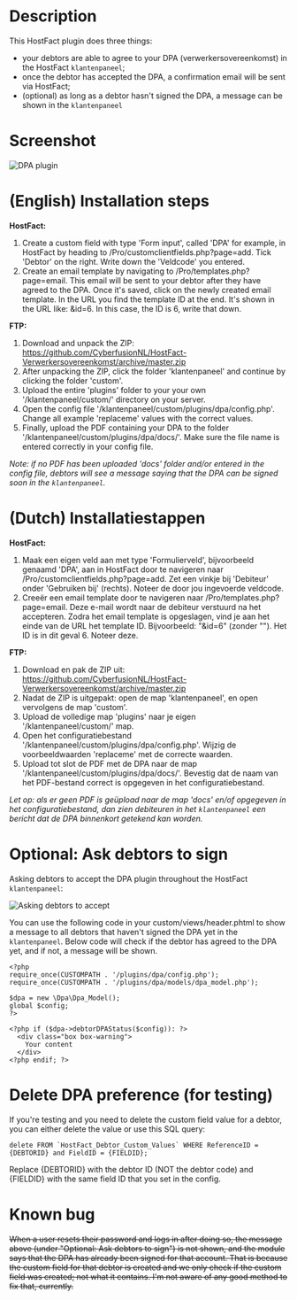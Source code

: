 # Description

This HostFact plugin does three things:

- your debtors are able to agree to your DPA (verwerkersovereenkomst) in the HostFact `klantenpaneel`;
- once the debtor has accepted the DPA, a confirmation email will be sent via HostFact;
- (optional) as long as a debtor hasn't signed the DPA, a message can be shown in the `klantenpaneel`

# Screenshot

![DPA plugin](https://i.imgur.com/wtMLjBs.png)


# (English) Installation steps

**HostFact:**
1. Create a custom field with type 'Form input', called 'DPA' for example, in HostFact by heading to /Pro/customclientfields.php?page=add. Tick 'Debtor' on the right. Write down the 'Veldcode' you entered.
2. Create an email template by navigating to /Pro/templates.php?page=email. This email will be sent to your debtor after they have agreed to the DPA. Once it's saved, click on the newly created email template. In the URL you find the template ID at the end. It's shown in the URL like: &id=6. In this case, the ID is 6, write that down.

**FTP:**
1. Download and unpack the ZIP: https://github.com/CyberfusionNL/HostFact-Verwerkersovereenkomst/archive/master.zip
2. After unpacking the ZIP, click the folder 'klantenpaneel' and continue by clicking the folder 'custom'.
3. Upload the entire 'plugins' folder to your your own '/klantenpaneel/custom/' directory on your server.
4. Open the config file '/klantenpaneel/custom/plugins/dpa/config.php'. Change all example 'replaceme' values with the correct values.
5. Finally, upload the PDF containing your DPA to the folder '/klantenpaneel/custom/plugins/dpa/docs/'. Make sure the file name is entered correctly in your config file.

*Note: if no PDF has been uploaded 'docs' folder and/or entered in the config file, debtors will see a message saying that the DPA can be signed soon in the `klantenpaneel`.*

# (Dutch) Installatiestappen

**HostFact:**
1. Maak een eigen veld aan met type 'Formulierveld', bijvoorbeeld genaamd 'DPA', aan in HostFact door te navigeren naar /Pro/customclientfields.php?page=add. Zet een vinkje bij 'Debiteur' onder 'Gebruiken bij' (rechts). Noteer de door jou ingevoerde veldcode.
2. Creeër een email template door te navigeren naar /Pro/templates.php?page=email. Deze e-mail wordt naar de debiteur verstuurd na het accepteren. Zodra het email template is opgeslagen, vind je aan het einde van de URL het template ID. Bijvoorbeeld: "&id=6" (zonder ""). Het ID is in dit geval 6. Noteer deze.

**FTP:**
1. Download en pak de ZIP uit: https://github.com/CyberfusionNL/HostFact-Verwerkersovereenkomst/archive/master.zip
2. Nadat de ZIP is uitgepakt: open de map 'klantenpaneel', en open vervolgens de map 'custom'.
3. Upload de volledige map 'plugins' naar je eigen '/klantenpaneel/custom/' map.
4. Open het configuratiebestand '/klantenpaneel/custom/plugins/dpa/config.php'. Wijzig de voorbeeldwaarden 'replaceme' met de correcte waarden.
5. Upload tot slot de PDF met de DPA naar de map '/klantenpaneel/custom/plugins/dpa/docs/'. Bevestig dat de naam van het PDF-bestand correct is opgegeven in het configuratiebestand.

*Let op: als er geen PDF is geüpload naar de map 'docs' en/of opgegeven in het configuratiebestand, dan zien debiteuren in het `klantenpaneel` een bericht dat de DPA binnenkort getekend kan worden.*

# Optional: Ask debtors to sign
Asking debtors to accept the DPA plugin throughout the HostFact `klantenpaneel`:

![Asking debtors to accept](https://i.imgur.com/LX3OR9A.png)

You can use the following code in your custom/views/header.phtml to show a message to all debtors that haven't signed the DPA yet in the `klantenpaneel`. Below code will check if the debtor has agreed to the DPA yet, and if not, a message will be shown.

    <?php
    require_once(CUSTOMPATH . '/plugins/dpa/config.php');
    require_once(CUSTOMPATH . '/plugins/dpa/models/dpa_model.php');

    $dpa = new \Dpa\Dpa_Model();
    global $config;
    ?>

    <?php if ($dpa->debtorDPAStatus($config)): ?>
      <div class="box box-warning">
        Your content
      </div>
    <?php endif; ?>

# Delete DPA preference (for testing)

If you're testing and you need to delete the custom field value for a debtor, you can either delete the value or use this SQL query:

    delete FROM `HostFact_Debtor_Custom_Values` WHERE ReferenceID = {DEBTORID} and FieldID = {FIELDID};

Replace {DEBTORID} with the debtor ID (NOT the debtor code) and {FIELDID} with the same field ID that you set in the config.

# Known bug
~~When a user resets their password and logs in after doing so, the message above (under "Optional: Ask debtors to sign") is not shown, and the module says that the DPA has already been signed for that account. That is because the custom field for that debtor is created and we only check if the custom field was created; not what it contains. I'm not aware of any good method to fix that, currently.~~
